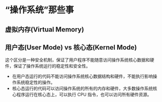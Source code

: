 # “操作系统”那些事

## 虚拟内存(Virtual Memory)

## 用户态(User Mode) vs 核心态(Kernel Mode)

  这个区分是一种安全机制，保证了用户程序不能随意访问操作系统核心数据和硬件，保证了操作系统运行的稳定性和安全性。

- 在用户态运行的代码不能访问操作系统核心数据结构和硬件，不能执行影响操作系统稳定性的操作。
- 核心态运行的代码可以访问操作系统的所有的内存和硬件，大多数操作系统核心程序运行在核心态上，可以执行 CPU 指令，也可以访问所有硬件资源。
